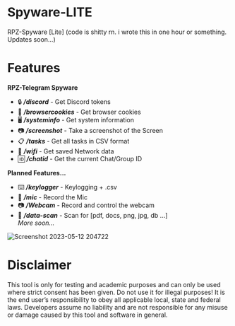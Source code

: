 # Spyware-LITE
RPZ-Spyware [Lite] (code is shitty rn. i wrote this in one hour or something. Updates soon...)


# Features

**RPZ-Telegram Spyware**                                              
-  🔒 ***/discord*** - Get Discord tokens                        
-  🍪 ***/browsercookies*** - Get browser cookies                        
-  🖥️ ***/systeminfo*** - Get system information                        
-  📷 ***/screenshot*** - Take a screenshot of the Screen                        
-  📋 ***/tasks*** - Get all tasks in CSV format                        
-  📡 ***/wifi*** - Get saved Network data                        
-  🆔 ***/chatid*** - Get the current Chat/Group ID                       

**Planned Features...**
-  ⌨️ ***/keylogger*** - Keylogging + .csv                
-  🎤 ***/mic*** - Record the Mic
-  📷 ***/Webcam*** - Record and control the webcam   
-  📁 ***/data-scan*** - Scan for [pdf, docs, png, jpg, db ...]  
 _More soon..._


![Screenshot 2023-05-12 204722](https://github.com/Rapunzel-ware/Spyware-LITE/assets/96635023/173809ac-798c-4966-9d54-4ef52ef94656)

   

# Disclaimer
This tool is only for testing and academic purposes and can only be used where strict consent has been given. Do not use it for illegal purposes! It is the end user’s responsibility to obey all applicable local, state and federal laws. Developers assume no liability and are not responsible for any misuse or damage caused by this tool and software in general.
